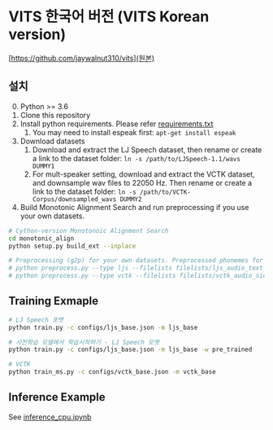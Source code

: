 # VITS 한국어 버전 (VITS Korean version)

[https://github.com/jaywalnut310/vits](원본)

## 설치
0. Python >= 3.6
0. Clone this repository
0. Install python requirements. Please refer [requirements.txt](requirements.txt)
    1. You may need to install espeak first: `apt-get install espeak`
0. Download datasets
    1. Download and extract the LJ Speech dataset, then rename or create a link to the dataset folder: `ln -s /path/to/LJSpeech-1.1/wavs DUMMY1`
    1. For mult-speaker setting, download and extract the VCTK dataset, and downsample wav files to 22050 Hz. Then rename or create a link to the dataset folder: `ln -s /path/to/VCTK-Corpus/downsampled_wavs DUMMY2`
0. Build Monotonic Alignment Search and run preprocessing if you use your own datasets.
```sh
# Cython-version Monotonoic Alignment Search
cd monotonic_align
python setup.py build_ext --inplace

# Preprocessing (g2p) for your own datasets. Preprocessed phonemes for LJ Speech and VCTK have been already provided.
# python preprocess.py --type ljs --filelists filelists/ljs_audio_text_train_filelist.txt filelists/ljs_audio_text_val_filelist.txt filelists/ljs_audio_text_test_filelist.txt 
# python preprocess.py --type vctk --filelists filelists/vctk_audio_sid_text_train_filelist.txt filelists/vctk_audio_sid_text_val_filelist.txt filelists/vctk_audio_sid_text_test_filelist.txt
```


## Training Exmaple
```sh
# LJ Speech 포멧
python train.py -c configs/ljs_base.json -m ljs_base

# 사전학습 모델에서 학습시작하기 - LJ Speech 모멧
python train.py -c configs/ljs_base.json -m ljs_base -w pre_trained

# VCTK
python train_ms.py -c configs/vctk_base.json -m vctk_base
```


## Inference Example
See [inference_cpu.ipynb](inference.ipynb)

